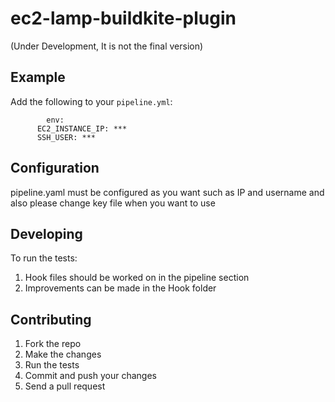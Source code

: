# ec2-lamp-buildkite-plugin
(Under Development, It is not the final version)

## Example

Add the following to your `pipeline.yml`:

```
        env:
      EC2_INSTANCE_IP: ***
      SSH_USER: ***

```

## Configuration

pipeline.yaml must be configured as you want such as IP and username and also please change key file when you want to use 

## Developing

To run the tests:

1. Hook files should be worked on in the pipeline section
2. Improvements can be made in the Hook folder

## Contributing

1. Fork the repo
2. Make the changes
3. Run the tests
4. Commit and push your changes
5. Send a pull request
